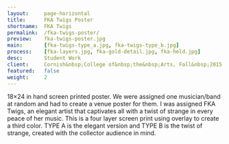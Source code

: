 ```yaml
---
layout:     page-horizontal
title:      FKA Twigs Poster
shortname:  FKA Twigs
permalink:  /fka-twigs-poster/
preview:    fka-twigs-poster.jpg
main:       [fka-twigs-type_a.jpg, fka-twigs-type_b.jpg]
process:    [fka-layers.jpg, fka-gold-detail.jpg, fka-held.jpg]
desc:       Student Work
client:     Cornish&nbsp;College of&nbsp;the&nbsp;Arts, Fall&nbsp;2015
featured:   false
weight:     2
---
```


18×24 in hand screen printed poster. We were assigned one musician/band at random and had to create a venue poster for them. I was assigned FKA Twigs, an elegant artist that captivates all with a twist of strange in every peace of her music. This is a four layer screen print using overlay to create a third color. TYPE A is the elegant version and TYPE B is the twist of strange, created with the collector audience in mind.
